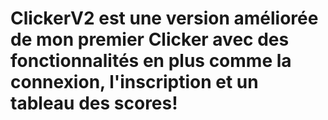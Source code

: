 # ClickerV2 est une version améliorée de mon premier Clicker avec des fonctionnalités en plus comme la connexion, l'inscription et un tableau des scores!
